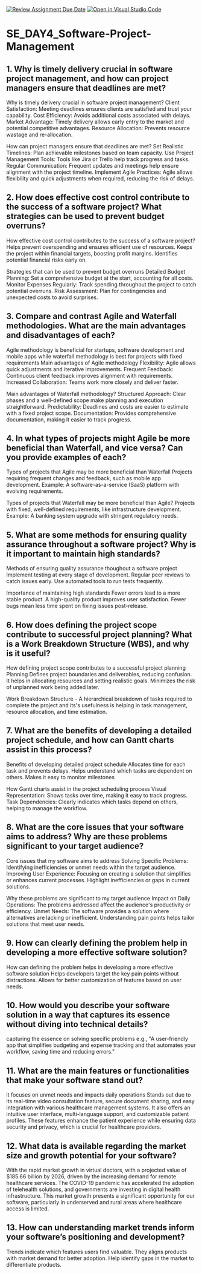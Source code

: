 [![Review Assignment Due Date](https://classroom.github.com/assets/deadline-readme-button-22041afd0340ce965d47ae6ef1cefeee28c7c493a6346c4f15d667ab976d596c.svg)](https://classroom.github.com/a/9pw6JKcu)
[![Open in Visual Studio Code](https://classroom.github.com/assets/open-in-vscode-2e0aaae1b6195c2367325f4f02e2d04e9abb55f0b24a779b69b11b9e10269abc.svg)](https://classroom.github.com/online_ide?assignment_repo_id=16156174&assignment_repo_type=AssignmentRepo)
# SE_DAY4_Software-Project-Management
## 1. Why is timely delivery crucial in software project management, and how can project managers ensure that deadlines are met?
  Why is timely delivery crucial in software project management?
    Client Satisfaction: Meeting deadlines ensures clients are satisfied and trust your capability.
    Cost Efficiency: Avoids additional costs associated with delays.
    Market Advantage: Timely delivery allows early entry to the market and potential competitive advantages.
    Resource Allocation: Prevents resource wastage and re-allocation.

  How can project managers ensure that deadlines are met?
    Set Realistic Timelines: Plan achievable milestones based on team capacity.
    Use Project Management Tools: Tools like Jira or Trello help track progress and tasks.
    Regular Communication: Frequent updates and meetings help ensure alignment with the project timeline.
    Implement Agile Practices: Agile allows flexibility and quick adjustments when required, reducing the risk of delays.


## 2. How does effective cost control contribute to the success of a software project? What strategies can be used to prevent budget overruns?
  How effective cost control contributes to the success of a software project?
    Helps prevent overspending and ensures efficient use of resources.
    Keeps the project within financial targets, boosting profit margins.
    Identifies potential financial risks early on.

  Strategies that can be used to prevent budget overruns
    Detailed Budget Planning: Set a comprehensive budget at the start, accounting for all costs.
    Monitor Expenses Regularly: Track spending throughout the project to catch potential overruns.
    Risk Assessment: Plan for contingencies and unexpected costs to avoid surprises.


## 3. Compare and contrast Agile and Waterfall methodologies. What are the main advantages and disadvantages of each?
  Agile methodology is beneficial for startups, software development and mobile apps while waterfall methodology is best for projects with fixed requirements
    Main advantages of Agile methodology
      Flexibility: Agile allows quick adjustments and iterative improvements.
      Frequent Feedback: Continuous client feedback improves alignment with requirements.
      Increased Collaboration: Teams work more closely and deliver faster.
    
  Main advantages of Waterfall methodology?
    Structured Approach: Clear phases and a well-defined scope make planning and execution straightforward.
    Predictability: Deadlines and costs are easier to estimate with a fixed project scope.
    Documentation: Provides comprehensive documentation, making it easier to track progress.

## 4. In what types of projects might Agile be more beneficial than Waterfall, and vice versa? Can you provide examples of each?
  Types of projects that Agile may be more beneficial than Waterfall
    Projects requiring frequent changes and feedback, such as mobile app development.
    Example: A software-as-a-service (SaaS) platform with evolving requirements.
 
  Types of projects that Waterfall may be more beneficial than Agile?
    Projects with fixed, well-defined requirements, like infrastructure development.
    Example: A banking system upgrade with stringent regulatory needs.


## 5. What are some methods for ensuring quality assurance throughout a software project? Why is it important to maintain high standards?
  Methods of ensuring quality assurance thoughout a software project
    Implement testing at every stage of development.
    Regular peer reviews to catch issues early.
    Use automated tools to run tests frequently.
  
  Importance of maintaining high standards
    Fewer errors lead to a more stable product.
    A high-quality product improves user satisfaction.
    Fewer bugs mean less time spent on fixing issues post-release.


## 6. How does defining the project scope contribute to successful project planning? What is a Work Breakdown Structure (WBS), and why is it useful?
  How defining project scope contributes to a successful project planning
    Planning Defines project boundaries and deliverables, reducing confusion.
    It helps in allocating resources and setting realistic goals.
    Minimizes the risk of unplanned work being added later.

  Work Breakdown Structure - A hierarchical breakdown of tasks required to complete the project and its's usefulness is helping in task management, resource allocation, and time estimation.


## 7. What are the benefits of developing a detailed project schedule, and how can Gantt charts assist in this process?
  Benefits of developing detailed project schedule
    Allocates time for each task and prevents delays.
    Helps understand which tasks are dependent on others.
    Makes it easy to monitor milestones

  How Gantt charts assist in the project scheduling process
    Visual Representation: Shows tasks over time, making it easy to track progress.
    Task Dependencies: Clearly indicates which tasks depend on others, helping to manage the workflow.


## 8. What are the core issues that your software aims to address? Why are these problems significant to your target audience?
  Core issues that my software aims to address
    Solving Specific Problems: Identifying inefficiencies or unmet needs within the target audience.
    Improving User Experience: Focusing on creating a solution that simplifies or enhances current processes.
    Highlight inefficiencies or gaps in current solutions.

  Why these problems are significant to my target audience
    Impact on Daily Operations: The problems addressed affect the audience's productivity or efficiency.
    Unmet Needs: The software provides a solution where alternatives are lacking or inefficient.
    Understanding pain points helps tailor solutions that meet user needs.


## 9. How can clearly defining the problem help in developing a more effective software solution?
  How can defining the problem helps in developing a more effective software solution
    Helps developers target the key pain points without distractions.
    Allows for better customization of features based on user needs.
  

## 10. How would you describe your software solution in a way that captures its essence without diving into technical details?
  capturing the essence on solving specific problems e.g., "A user-friendly app that simplifies budgeting and expense tracking and that automates your workflow, saving time   and reducing errors."


## 11. What are the main features or functionalities that make your software stand out?
  it focuses on unmet needs and impacts daily operations
  Stands out due to its real-time video consultation feature, secure document sharing, and easy integration with various healthcare management systems. It also offers an      intuitive user interface, multi-language support, and customizable patient profiles. These features enhance the patient experience while ensuring data security and          privacy, which is crucial for healthcare providers.


## 12. What data is available regarding the market size and growth potential for your software?
  With the rapid market growth in virtual doctors, with a projected value of $185.66 billion by 2026, driven by the increasing demand for remote healthcare services. The      COVID-19 pandemic has accelerated the adoption of telehealth solutions, and governments are investing in digital health infrastructure. This market growth presents a        significant opportunity for our software, particularly in underserved and rural areas where healthcare access is limited. 


## 13. How can understanding market trends inform your software’s positioning and development?
  Trends indicate which features users find valuable.
  They aligns products with market demand for better adoption.
  Help identify gaps in the market to differentiate products.
